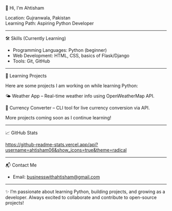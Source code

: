 👋 Hi, I'm Ahtisham

Location: Gujranwala, Pakistan  
Learning Path: Aspiring Python Developer  

---

 🛠️ Skills (Currently Learning)

- Programming Languages: Python (beginner)  
- Web Development: HTML, CSS, basics of Flask/Django  
- Tools: Git, GitHub  

---

📂 Learning Projects 

Here are some projects I am working on while learning Python:

🌤️ Weather App
– Real-time weather info using OpenWeatherMap API.

💱 Currency Converter 
– CLI tool for live currency conversion via API.   

More projects coming soon as I continue learning!

---

 📈 GitHub Stats

https://github-readme-stats.vercel.app/api?username=ahtisham06&show_icons=true&theme=radical

---

📬 Contact Me

- Email: businesswithahtisham@gmail.com

---

✨ I’m passionate about learning Python, building projects, and growing as a developer. Always excited to collaborate and contribute to open-source projects!

